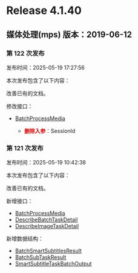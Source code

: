# Release 4.1.40

## 媒体处理(mps) 版本：2019-06-12

### 第 122 次发布

发布时间：2025-05-19 17:27:56

本次发布包含了以下内容：

改善已有的文档。

修改接口：

* [BatchProcessMedia](https://cloud.tencent.com/document/api/862/118508)

	* <font color="#dd0000">**删除入参**：</font>SessionId


### 第 121 次发布

发布时间：2025-05-19 10:42:38

本次发布包含了以下内容：

改善已有的文档。

新增接口：

* [BatchProcessMedia](https://cloud.tencent.com/document/api/862/118508)
* [DescribeBatchTaskDetail](https://cloud.tencent.com/document/api/862/118510)
* [DescribeImageTaskDetail](https://cloud.tencent.com/document/api/862/118509)

新增数据结构：

* [BatchSmartSubtitlesResult](https://cloud.tencent.com/document/api/862/37615#BatchSmartSubtitlesResult)
* [BatchSubTaskResult](https://cloud.tencent.com/document/api/862/37615#BatchSubTaskResult)
* [SmartSubtitleTaskBatchOutput](https://cloud.tencent.com/document/api/862/37615#SmartSubtitleTaskBatchOutput)



